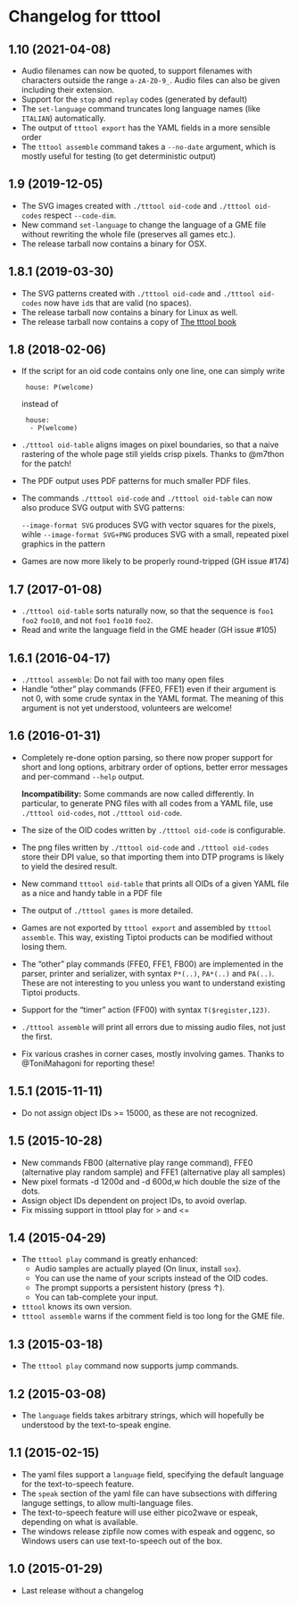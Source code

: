 # Changelog for tttool

## 1.10 (2021-04-08)

 * Audio filenames can now be quoted, to support filenames with characters
   outside the range `a-zA-Z0-9_`. Audio files can also be given including
   their extension.
 * Support for the `stop` and `replay` codes (generated by default)
 * The `set-language` command truncates long language names (like `ITALIAN`)
   automatically.
 * The output of `tttool export` has the YAML fields in a more sensible order
 * The `tttool assemble` command takes a `--no-date` argument, which is
   mostly useful for testing (to get deterministic output)

## 1.9 (2019-12-05)

 * The SVG images created with `./tttool oid-code` and `./tttool oid-codes`
   respect `--code-dim`.
 * New command `set-language` to change the language of a GME file without
   rewriting the whole file (preserves all games etc.).
 * The release tarball now contains a binary for OSX.

## 1.8.1 (2019-03-30)

 * The SVG patterns created with `./tttool oid-code` and `./tttool oid-codes`
   now have `id`s that are valid (no spaces).
 * The release tarball now contains a binary for Linux as well.
 * The release tarball now contains a copy of [The tttool book](http://tttool.readthedocs.io/de/latest/)

## 1.8 (2018-02-06)

 * If the script for an oid code contains only one line, one can simply write

        house: P(welcome)

   instead of

        house:
         - P(welcome)
 * `./tttool oid-table` aligns images on pixel boundaries, so that a naive
   rastering of the whole page still yields crisp pixels.
   Thanks to @m7thon for the patch!
 * The PDF output uses PDF patterns for much smaller PDF files.
 * The commands `./tttool oid-code` and `./tttool oid-table` can now also
   produce SVG output with SVG patterns:

   `--image-format SVG` produces SVG with vector squares
   for the pixels, wihle `--image-format SVG+PNG` produces SVG with a small,
   repeated pixel graphics in the pattern
 * Games are now more likely to be properly round-tripped (GH issue #174)

## 1.7 (2017-01-08)

 * `./tttool oid-table` sorts naturally now, so that the sequence is `foo1`
   `foo2` `foo10`, and not `foo1` `foo10` `foo2`.
 * Read and write the language field in the GME header (GH issue #105)

## 1.6.1 (2016-04-17)

 * `./tttool assemble`: Do not fail with too many open files
 * Handle “other” play commands (FFE0, FFE1) even if their argument is not 0,
   with some crude syntax in the YAML format. The meaning of this argument is
   not yet understood, volunteers are welcome!

## 1.6 (2016-01-31)

 * Completely re-done option parsing, so there now proper support for short and
   long options, arbitrary order of options, better error messages and
   per-command `--help` output.

   **Incompatibility:** Some commands are now called differently. In
   particular, to generate PNG files with all codes from a YAML file, use
   `./tttool oid-codes`, not `./tttool oid-code`.
 * The size of the OID codes written by `./tttool oid-code` is configurable.
 * The png files written by `./tttool oid-code` and `./tttool oid-codes` store
   their DPI value, so that importing them into DTP programs is likely to yield
   the desired result.
 * New command `tttool oid-table` that prints all OIDs of a given YAML file as
   a nice and handy table in a PDF file
 * The output of `./tttool games` is more detailed.
 * Games are not exported by `tttool export` and assembled by `tttool
   assemble`. This way, existing Tiptoi products can be modified without losing
   them.
 * The “other” play commands (FFE0, FFE1, FB00) are implemented in the parser,
   printer and serializer, with syntax `P*(..)`, `PA*(..)` and `PA(..)`. These
   are not interesting to you unless you want to understand existing Tiptoi
   products.
 * Support for the “timer” action (FF00) with syntax `T($register,123)`.
 * `./tttool assemble` will print all errors due to missing audio files, not
   just the first.
 * Fix various crashes in corner cases, mostly involving games. Thanks to
   @ToniMahagoni for reporting these!

## 1.5.1 (2015-11-11)

 * Do not assign object IDs >= 15000, as these are not recognized.

## 1.5 (2015-10-28)

 * New commands FB00 (alternative play range command), FFE0 (alternative
   play random sample) and FFE1 (alternative play all samples)
 * New pixel formats -d 1200d and -d 600d,w hich double the size of the
   dots.
 * Assign object IDs dependent on project IDs, to avoid overlap.
 * Fix missing support in tttool play for > and <=

## 1.4 (2015-04-29)

 * The `tttool play` command is greatly enhanced:
   + Audio samples are actually played (On linux, install `sox`).
   + You can use the name of your scripts instead of the OID codes.
   + The prompt supports a persistent history (press ↑).
   + You can tab-complete your input.
 * `tttool` knows its own version.
 * `tttool assemble` warns if the comment field is too long for the GME file.

## 1.3 (2015-03-18)

 * The `tttool play` command now supports jump commands.

## 1.2 (2015-03-08)

 * The `language` fields takes arbitrary strings, which will hopefully be
   understood by the text-to-speak engine.

## 1.1 (2015-02-15)

 * The yaml files support a `language` field, specifying the default language
   for the text-to-speech feature.
 * The `speak` section of the yaml file can have subsections with differing
   languge settings, to allow multi-language files.
 * The text-to-speech feature will use either pico2wave or espeak, depending on
   what is available.
 * The windows release zipfile now comes with espeak and oggenc, so Windows users
   can use text-to-speech out of the box.

## 1.0 (2015-01-29)

 * Last release without a changelog
